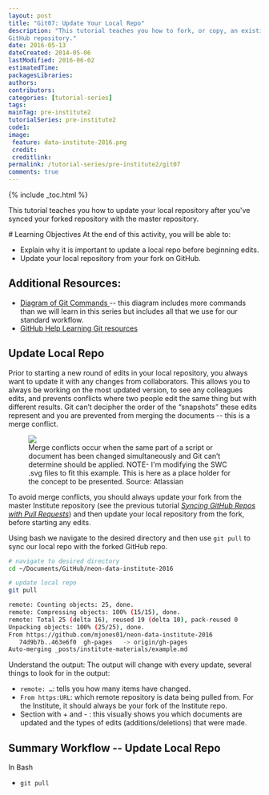 ```yaml
---
layout: post
title: "Git07: Update Your Local Repo"
description: "This tutorial teaches you how to fork, or copy, an existing
GitHub repository."
date: 2016-05-13
dateCreated: 2014-05-06
lastModified: 2016-06-02
estimatedTime:
packagesLibraries:
authors:
contributors:
categories: [tutorial-series]
tags:
mainTag: pre-institute2
tutorialSeries: pre-institute2
code1:
image:
 feature: data-institute-2016.png
 credit:
 creditlink:
permalink: /tutorial-series/pre-institute2/git07
comments: true
---
```


{% include _toc.html %}

This tutorial teaches you how to update your local repository after you've synced
your forked repository with the master repository.

<div id="objectives" markdown="1">
# Learning Objectives
At the end of this activity, you will be able to:

* Explain why it is important to update a local repo before beginning edits.
* Update your local repository from your fork on GitHub.

## Additional Resources:

* <a href="http://rogerdudler.github.io/git-guide/files/git_cheat_sheet.pdf" target="_blank"> Diagram of Git Commands </a>
-- this diagram includes more commands than we will
learn in this series but includes all that we use for our standard workflow.
* <a href="https://help.github.com/articles/good-resources-for-learning-git-and-github/" target="_blank"> GitHub Help Learning Git resources </a>

</div>

## Update Local Repo
Prior to starting a new round of edits in your local repository, you always want
to update it with any changes from collaborators. This allows you to always be
working on the most updated version, to see any colleagues edits, and prevents
conflicts where two people edit the same thing but with different results. Git
can’t decipher the order of the “snapshots” these edits represent and you are
prevented from merging the documents -- this is a merge conflict.


 <figure>
	<a href="https://developer.atlassian.com/blog/2015/01/a-better-pull-request/merge-conflict.png">
	<img src="https://developer.atlassian.com/blog/2015/01/a-better-pull-request/merge-conflict.png"></a>
	<figcaption>  Merge conflicts occur when the same part of a script or
document has been changed simultaneously and Git can’t determine should be
applied. NOTE- I'm modifying the SWC .svg files to fit this example. This is here
as a place holder for the concept to be presented.
	Source: Atlassian  
	</figcaption>
</figure>

To avoid merge conflicts, you should always update your fork from the master Institute
repository (see the previous tutorial
<a href="{{ site.basurl }}/tutorial-series/pre-institute2/git06 " target="_blank"> *Syncing GitHub Repos with Pull Requests*</a>)
and then update your local repository from the fork, before starting any edits.

Using bash we navigate to the desired directory and then use `git pull` to sync
our local repo with the forked GitHub repo.

```bash
# navigate to desired directory
cd ~/Documents/GitHub/neon-data-institute-2016

# update local repo
git pull

remote: Counting objects: 25, done.
remote: Compressing objects: 100% (15/15), done.
remote: Total 25 (delta 16), reused 19 (delta 10), pack-reused 0
Unpacking objects: 100% (25/25), done.
From https://github.com/mjones01/neon-data-institute-2016
   74d9b7b..463e6f0  gh-pages   -> origin/gh-pages
Auto-merging _posts/institute-materials/example.md

```
Understand the output:
The output will change with every update, several things to look for in the output:

* `remote: …`: tells you how many items have changed.
* `From https:URL`: which remote repository is data being pulled from.  For the
Institute, it should always be your fork of the Institute repo.
* Section with + and - : this visually shows you which documents are updated
and the types of edits (additions/deletions) that were made.

## Summary Workflow -- Update Local Repo
In Bash

* `git pull`
